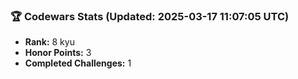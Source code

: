 ### 🏆 Codewars Stats (Updated: 2025-03-17 11:07:05 UTC)

- **Rank:** 8 kyu
- **Honor Points:** 3
- **Completed Challenges:** 1
